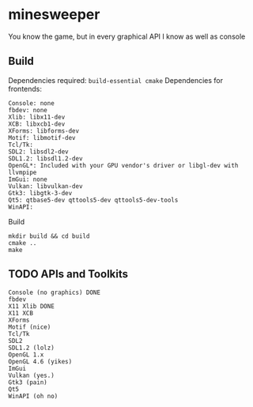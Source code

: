 # minesweeper
You know the game, but in every graphical API I know as well as console

## Build
Dependencies required: `build-essential cmake`
Dependencies for frontends:
```
Console: none
fbdev: none
Xlib: libx11-dev
XCB: libxcb1-dev
XForms: libforms-dev
Motif: libmotif-dev
Tcl/Tk: 
SDL2: libsdl2-dev
SDL1.2: libsdl1.2-dev
OpenGL*: Included with your GPU vendor's driver or libgl-dev with llvmpipe
ImGui: none
Vulkan: libvulkan-dev
Gtk3: libgtk-3-dev
Qt5: qtbase5-dev qttools5-dev qttools5-dev-tools
WinAPI:
```
Build
```
mkdir build && cd build
cmake ..
make
```

## TODO APIs and Toolkits
```
Console (no graphics) DONE
fbdev
X11 Xlib DONE
X11 XCB
XForms
Motif (nice)
Tcl/Tk
SDL2
SDL1.2 (lolz)
OpenGL 1.x
OpenGL 4.6 (yikes)
ImGui
Vulkan (yes.)
Gtk3 (pain)
Qt5
WinAPI (oh no)
```
